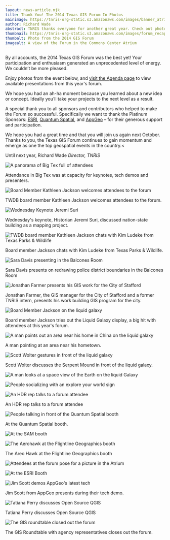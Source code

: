 ```yaml
---
layout: news-article.njk
title: Thank You! The 2014 Texas GIS Forum In Photos
mainimage: https://tnris-org-static.s3.amazonaws.com/images/banner_atrium_2.jpg
author: Richard Wade
abstract: TNRIS thanks everyone for another great year. Check out photos and highlights from this year's event.
thumbnail: https://tnris-org-static.s3.amazonaws.com/images/forum_recap_th.jpg
thumbalt: Photo from the 2014 GIS Forum
imagealt: A view of the Forum in the Commons Center Atrium
---
```



By all accounts, the 2014 Texas GIS Forum was the best yet! Your participation and enthusiasm generated an unprecedented level of energy. We couldn’t be more pleased.

Enjoy photos from the event below, and [visit the Agenda page](/texas-gis-forum/2014) to view available presentations from this year's forum.

We hope you had an ah-ha moment because you learned about a new idea or concept. Ideally you’ll take your projects to the next level as a result.

A special thank you to all sponsors and contributors who helped to make the Forum so successful.  Specifically we want to thank the  Platinum Sponsors: [ESRI](http://www.esri.com), [Quantum Spatial](http://www.quantumspatial.com), and [AppGeo](http://www.appgeo.com) – for their generous support and participation.

We hope you had a great time and that you will join us again next October. Thanks to you, the Texas GIS Forum continues to gain momentum and emerge as one the top geospatial events in the country.<

Until next year,
Richard Wade
*Director, TNRIS*


![A panorama of Big Tex full of attendees](https://tnris-org-static.s3.amazonaws.com/images/big_tex_panorama.jpg)

Attendance in Big Tex was at capacity for keynotes, tech demos and presenters.

![Board Member Kathleen Jackson welcomes attendees to the forum](https://tnris-org-static.s3.amazonaws.com/images/jackson_intro.jpg)

TWDB board member Kathleen Jackson welcomes attendees to the forum.

![Wednesday Keynote Jeremi Suri](https://tnris-org-static.s3.amazonaws.com/images/jeremi_suri_gesture.jpg)

Wednesday's keynote, Historian Jeremi Suri, discussed nation-state building as a mapping project.

![TWDB board member Kathleen Jackson chats with Kim Ludeke from Texas Parks & Wildlife](https://tnris-org-static.s3.amazonaws.com/images/jackson_wade_ludeke.jpg)

Board member Jackson chats with Kim Ludeke from Texas Parks & Wildlife.

<img src="https://tnris-org-static.s3.amazonaws.com/images/sara_davis.jpg"  alt="Sara Davis presenting in the Balcones Room">
<p>Sara Davis presents on redrawing police district boundaries in the Balcones Room</p>
<img src="https://tnris-org-static.s3.amazonaws.com/images/farmer_balcones.jpg"  alt="Jonathan Farmer presents his GIS work for the City of Stafford">
<p>Jonathan Farmer, the GIS manager for the City of Stafford and a former TNRIS intern, presents his work building GIS program for the city.</p>
<img src="https://tnris-org-static.s3.amazonaws.com/images/liquid_galaxy_jackson.jpg"  alt="Board Member Jackson on the liquid galaxy">
<p>Board member Jackson tries out the Liquid Galaxy display, a big hit with attendees at this year's forum.</p>
<img src="https://tnris-org-static.s3.amazonaws.com/images/liquid_galaxy_pointing.jpg"  alt="A man points out an area near his home in China on the liquid galaxy">
<p>A man pointing at an area near his hometown.</p>
<img src="https://tnris-org-static.s3.amazonaws.com/images/wolter_liquid.jpg"  alt="Scott Wolter gestures in front of the liquid galaxy">
<p>Scott Wolter discusses the Serpent Mound in front of the liquid galaxy.</p>
<img src="https://tnris-org-static.s3.amazonaws.com/images/liquid_galaxy_globe.jpg"  alt="A man looks at a space view of the Earth on the liquid Galaxy">
<p></p>
<img src="https://tnris-org-static.s3.amazonaws.com/images/explore_ur_world.jpg"  alt="People socializing with an explore your world sign">
<p></p>
<img src="https://tnris-org-static.s3.amazonaws.com/images/hdr_booth.jpg"  alt="An HDR rep talks to a forum attendee">
<p>An HDR rep talks to a forum attendee</p>
<img src="https://tnris-org-static.s3.amazonaws.com/images/quantum_booth_2.jpg"  alt="People talking in front of the Quantum Spatial booth">
<p>At the Quantum Spatial booth.</p>
<img src="https://tnris-org-static.s3.amazonaws.com/images/sam_booth_2.jpg"  alt="At the SAM booth">
<p></p>
<img src="https://tnris-org-static.s3.amazonaws.com/images/areo_hawk.jpg"  alt="The Aerohawk at the Flightline Geographics booth">
<p>The Areo Hawk at the Flightline Geographics booth</p>
<img src="https://tnris-org-static.s3.amazonaws.com/images/shelby_gayla.jpg"  alt="Attendees at the forum pose for a picture in the Atrium">
<p></p>
<img src="https://tnris-org-static.s3.amazonaws.com/images/esri_computer.jpg"  alt="At the ESRI Booth">
<p></p>
<img src="https://tnris-org-static.s3.amazonaws.com/images/scott_appgeo.jpg"  alt="Jim Scott demos AppGeo's latest tech">
<p>Jim Scott from AppGeo presents during their tech demo.</p>
<img src="https://tnris-org-static.s3.amazonaws.com/images/tatiana_perry.jpg"  alt="Tatiana Perry discusses Open Source QGIS">
<p>Tatiana Perry discusses Open Source QGIS</p>
<img src="https://tnris-org-static.s3.amazonaws.com/images/roundtable_bigtex.jpg"  alt="The GIS roundtable closed out the forum">
<p>The GIS Roundtable with agency representatives closes out the forum.</p>
